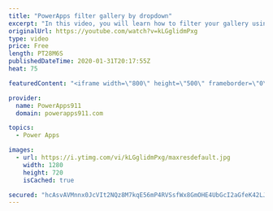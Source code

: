 ```yaml
---
title: "PowerApps filter gallery by dropdown"
excerpt: "In this video, you will learn how to filter your gallery using one dropdown, two dropdowns, and a search box. Lots of fun to be learned here. We also cover the distinct function and the collect function along the way.   Power Apps training at https://training.PowerApps911.com"
originalUrl: https://youtube.com/watch?v=kLGglidmPxg
type: video
price: Free
length: PT28M6S
publishedDateTime: 2020-01-31T20:17:55Z
heat: 75

featuredContent: "<iframe width=\"800\" height=\"500\" frameborder=\"0\" src=\"https://www.youtube.com/embed/kLGglidmPxg\" allow=\"accelerometer; autoplay; encrypted-media; gyroscope; picture-in-picture\" allowfullscreen></iframe>"

provider:
  name: PowerApps911
  domain: powerapps911.com

topics:
  - Power Apps

images:
  - url: https://i.ytimg.com/vi/kLGglidmPxg/maxresdefault.jpg
    width: 1280
    height: 720
    isCached: true

secured: "hcAsvAVMnnx0JcVIt2NQz8M7kqE56mP4RVSsfWx8GmOHE4UbGcI2aGfeK42LJZ+Wuzp9oNXcsCNxSIBhaz08qc4SPtEZC0VMcmx4eFE3PN+ggQoV4NsTlux7Fz0Yb0MWybBXL8BRZwlA7I7tF8BE+2lpKWeEh2JZhyIK/dweGGq1pEbMO8pFOKh7+0GdotWeCcV7G8oQNcDPDIf9Hzwx7ndfV2eI7TQqOMqyVKGQigNhVlLV8VsJ2GFOSM7TSUNuZ33yGP1JAsLOMAM+rb4z7ZPrw9z5a2M8xyk8CJ59rlXZcNdgrfm+W4AOwN0l3yla4SM8dATXa47Ylp77vVzGa6M49V17mz6nsuetncsKKP961KwxxQlTbHEbsN6r50FV/D7kV/PHrlJ3f3VGr+qGdUKcf7HKVL0V0i2wy5EcVkQ=;x/V93Ru/JDgzxoKfmBKM/w=="
---
```


